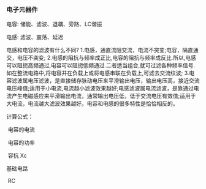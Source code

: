 ### 电子元器件

电容: 储能、滤波、退耦、旁路、LC谐振

电感: 滤波、震荡、延迟

电感和电容的滤波有什么不同?
1.电感，通直流阻交流，电流不突变;电容，隔直通交，电压不突变;
2.电感的阻抗与频率成正比,电容的阻抗与频率成反比.所以,电感可以阻扼高频通过,电容可以阻扼低频通过.二者适当组合,就可过滤各种频率信号.如在整流电路中,将电容并在负载上或将电感串联在负载上,可滤去交流纹波;
3.电容滤波属电压滤波，是直接储存脉动电压来平滑输出电压，输出电压高，接近交流电压峰值;适用于小电流,电流越小滤波效果越好;电感滤波属电流滤波，是靠通过电流产生电磁感应来平滑输出电流，通常输出电压低，低于交流电压有效值;适用于大电流，电流越大滤波效果越好。电容和电感的很多特性是恰恰相反的。

计算公式：

​	电容的电流

​	电容的功率

​	容抗 Xc



基础电路

​	RC
